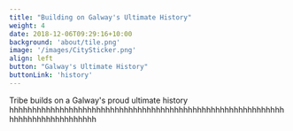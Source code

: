 ```yaml
---
title: "Building on Galway's Ultimate History"
weight: 4
date: 2018-12-06T09:29:16+10:00
background: 'about/tile.png'
image: '/images/CitySticker.png'
align: left
button: "Galway's Ultimate History"
buttonLink: 'history'
---
```


Tribe builds on a Galway's proud ultimate history hhhhhhhhhhhhhhhhhhhhhhhhhhhhhhhhhhhhhhhhhhhhhhhhhhhhhhhhhhhhhhhhhhhhhhhhhhhhhhh
